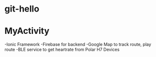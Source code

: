 ﻿# git-hello
# MyActivity
-Ionic Framework
-Firebase for backend
-Google Map to track route, play route
-BLE service to get heartrate from Polar H7 Devices
